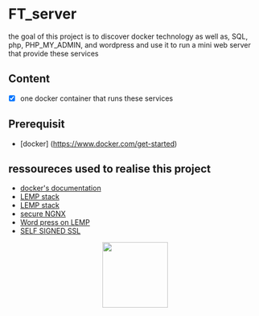 # FT_server
the goal of this project is to discover docker technology
as well as, SQL, php, PHP_MY_ADMIN, and wordpress
and use it to run a mini web server that provide these services

## Content
- [x] one docker container that runs these services

## Prerequisit
* [docker] (https://www.docker.com/get-started)

## ressoureces used to realise this project
* [docker's documentation](https://docs.docker.com/)
* [LEMP stack](https://devanswers.co/installing-nginx-mysql-php-lemp-stack-ubuntu-18-04/)
* [LEMP stack](https://linuxize.com/post/how-to-install-phpmyadmin-with-nginx-on-ubuntu-18-04/)
* [secure NGNX](https://linuxize.com/post/secure-nginx-with-let-s-encrypt-on-ubuntu-18-04/)
* [Word press on LEMP](https://www.digitalocean.com/community/tutorials/how-to-install-wordpress-with-lemp-on-ubuntu-18-04)
* [SELF SIGNED SSL](https://www.youtube.com/watch?v=X3Pr5VATOyA)

<p align="center">
    <img src="https://i.imgur.com/jm1e5Hk.jpg" height="130">
</p>
